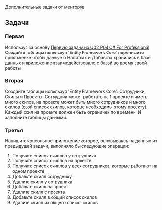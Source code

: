 Дополнительные задачи от менторов

## Задачи

### Первая
Используя за основу [Первую задачу из U02 P04 С# For Professional](/../../u02-csharp/p04-csharp-for-professional/practice/tasks-additional#первая)
Создайте таблицы используя 'Entity Framework Сore' перепишите приложение чтобы данные о Напитках и Добавках хранились в базе данных 
и приложение взаимодействовало с базой во время своей работы 

### Вторая
Создайте таблицы используя 'Entity Framework Сore': Cотрудники, Cкилы и Проекты.
Сотрудник может работать на 1 проекте и иметь много скилов, на проекте может быть много сотрудников
и много скилов (свой список скилов, которые необходимы этому проекту).
Каждый скил на проекте должен быть ограничен по времени.
И заполните таблицы данными.

### Третья 
Напишите консольное приложение которое, основываясь на данных из предыдущей задачи, выполняло бы следующие операции:

1. Получите список скиллов у сотрудника
2. Получите список скиллов на проекте
3. Получите список скиллов у всех сотрудников, которые работают на одном проекте
4. Добавьте скилл сотруднику
5. Удалите скилл у сотрудника
6. Добавьте скилл на проект
7. Удалите скилл с проекта
8. Добавьте скилл в общий список скилов
9. Удалите скилл из общего списка скилов
